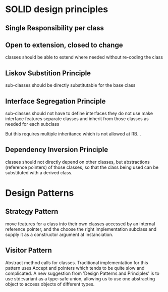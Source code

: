 # SOLID design principles

## Single Responsibility per class

## Open to extension, closed to change
classes should be able to extend where needed without re-coding the class

## Liskov Substition Principle
sub-classes should be directly substitutable for the base class

## Interface Segregation Principle
sub-classes should not have to define interfaces they do not use
make interface features separate classes and inherit from those classes as needed for each subclass

But this requires multiple inheritance which is not allowed at RB...

## Dependency Inversion Principle

classes should not directly depend on other classes, but abstractions (reference pointers) of those classes, so that the class being used can be substituted with a derived class.

# Design Patterns

## Strategy Pattern

move features for a class into their own classes accessed by an internal reference pointer, and the choose the right implementation subclass and supply it as a constructor argument at instanciation.

## Visitor Pattern

Abstract method calls for classes.  Traditional implementation for this pattern uses Accept and pointers which tends to be quite slow and complicated.  A new suggestion from 'Design Patterns and Principles' is to use std::variant as a type-safe union, allowing us to use one abstracting object to access objects of different types.  